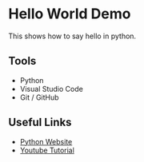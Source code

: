 # **Hello World Demo** #

This shows how to say hello in python.

## Tools

* Python
* Visual Studio Code
* Git / GitHub

## Useful Links

* [Python Website](https://www.python.org/)
* [Youtube Tutorial](https://youtu.be/Tiiu19yc7Qs)